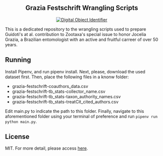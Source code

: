 <h2 align="center">
  Grazia Festschrift Wrangling Scripts
</h2>

<p align="center">
  <a href="https://doi.org/10.5281/zenodo.4313975">
      <img alt="Digital Object Identifier" scr="https://img.shields.io/badge/DOI-10.5281%2Fzenodo.4313975-blue"/>
  </a>
</p>

This is a dedicated repository to the wrangling scripts used to prepare Guidoti's at al. contribution to Zootaxa's special issue to honor Jocelia Grazia, a Brazilian entomologist with an active and fruitful carreer of over 50 years.

## Running

Install Pipenv, and run pipenv install. Next, please, download the used dataset first. Then, place the following files in a knonw folder:

- grazia-festschrift-coauthors_data.csv
- grazia-festschrift-tb_stats-collector_name.csv
- grazia-festschrift-tb_stats-taxon_authority_names.csv
- grazia-festschrift-tb_stats-treatCit_cited_authors.csv

Edit main.py to indicate the path to this folder. Finally, navigate to this aforementioned folder using your terminal of preference and run `pipenv run python main.py`.

## License

MIT. For more detail, please access [here](https://github.com/mguidoti/grazia-festschrift/blob/main/LICENSE).
